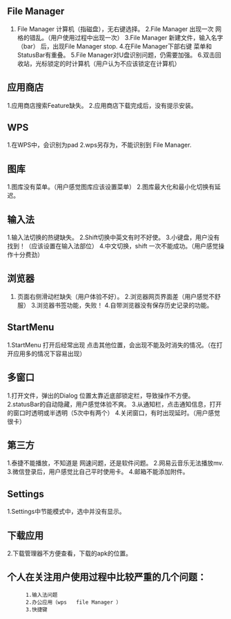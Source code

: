 
## File Manager
1. File Manager 计算机（指磁盘），无右键选择。
2.File Manager 出现一次 网格的错乱。（用户使用过程中出现一次）
3.File Manager 新建文件，输入名字（bar） 后，出现File Manager stop.
4.在File Manager下部右键 菜单和 StatusBar有重叠。
5.File Manager对U盘识别问题，仍需要加强。
6.双击回收站，光标锁定的时计算机（用户认为不应该锁定在计算机）

## 应用商店
1.应用商店搜索Feature缺失。
2.应用商店下载完成后，没有提示安装。

## WPS
1.在WPS中，会识别为pad
2.wps另存为，不能识别到 File Manager.

## 图库
1.图库没有菜单。（用户感觉图库应该设置菜单）
2.图库最大化和最小化切换有延迟。

## 输入法
1.输入法切换的热键缺失。
2.Shift切换中英文有时不好使。
3.小键盘，用户没有找到！（应该设置在输入法部位）
4.中文切换，shift 一次不能成功。（用户感觉操作十分费劲）

## 浏览器
1. 页面右侧滑动栏缺失（用户体验不好）。
2.浏览器网页界面差（用户感觉不舒服）
3.浏览器书签功能，失败！
4.自带浏览器没有保存历史记录的功能。
## StartMenu
1.StartMenu 打开后经常出现 点击其他位置，会出现不能及时消失的情况。（在打开应用多的情况下容易出现）
## 多窗口
1.打开文件，弹出的Dialog 位置太靠近底部锁定栏，导致操作不方便。
2.statusBar的自动隐藏，用户感觉体验不爽。
3.从通知栏，点击通知信息，打开的窗口时透明或半透明（5次中有两个）
4.关闭窗口，有时出现延时。（用户感觉很卡）
##  第三方
1.泰捷不能播放，不知道是 网速问题，还是软件问题。
2.网易云音乐无法播放mv.
3.微信登录后，用户感觉比自己平时使用卡。
4.邮箱不能添加附件。
## Settings
1.Settings中节能模式中，选中并没有显示。
## 下载应用
2.下载管理器不方便查看，下载的apk的位置。

## 个人在关注用户使用过程中比较严重的几个问题：
          1.输入法问题
          2.办公应用（wps   file Manager ）
          3.快捷键
